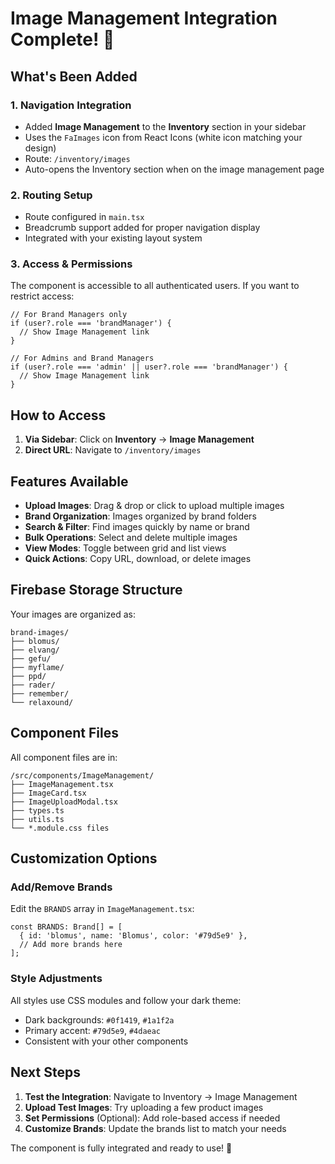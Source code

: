 # Image Management Integration Complete! 🎉

## What's Been Added

### 1. **Navigation Integration**
- Added **Image Management** to the **Inventory** section in your sidebar
- Uses the `FaImages` icon from React Icons (white icon matching your design)
- Route: `/inventory/images`
- Auto-opens the Inventory section when on the image management page

### 2. **Routing Setup**
- Route configured in `main.tsx`
- Breadcrumb support added for proper navigation display
- Integrated with your existing layout system

### 3. **Access & Permissions**
The component is accessible to all authenticated users. If you want to restrict access:

```tsx
// For Brand Managers only
if (user?.role === 'brandManager') {
  // Show Image Management link
}

// For Admins and Brand Managers
if (user?.role === 'admin' || user?.role === 'brandManager') {
  // Show Image Management link
}
```

## How to Access

1. **Via Sidebar**: Click on **Inventory** → **Image Management**
2. **Direct URL**: Navigate to `/inventory/images`

## Features Available

- **Upload Images**: Drag & drop or click to upload multiple images
- **Brand Organization**: Images organized by brand folders
- **Search & Filter**: Find images quickly by name or brand
- **Bulk Operations**: Select and delete multiple images
- **View Modes**: Toggle between grid and list views
- **Quick Actions**: Copy URL, download, or delete images

## Firebase Storage Structure

Your images are organized as:
```
brand-images/
├── blomus/
├── elvang/
├── gefu/
├── myflame/
├── ppd/
├── rader/
├── remember/
└── relaxound/
```

## Component Files

All component files are in:
```
/src/components/ImageManagement/
├── ImageManagement.tsx
├── ImageCard.tsx
├── ImageUploadModal.tsx
├── types.ts
├── utils.ts
└── *.module.css files
```

## Customization Options

### Add/Remove Brands
Edit the `BRANDS` array in `ImageManagement.tsx`:

```tsx
const BRANDS: Brand[] = [
  { id: 'blomus', name: 'Blomus', color: '#79d5e9' },
  // Add more brands here
];
```

### Style Adjustments
All styles use CSS modules and follow your dark theme:
- Dark backgrounds: `#0f1419`, `#1a1f2a`
- Primary accent: `#79d5e9`, `#4daeac`
- Consistent with your other components

## Next Steps

1. **Test the Integration**: Navigate to Inventory → Image Management
2. **Upload Test Images**: Try uploading a few product images
3. **Set Permissions** (Optional): Add role-based access if needed
4. **Customize Brands**: Update the brands list to match your needs

The component is fully integrated and ready to use! 🚀

